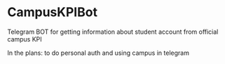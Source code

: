 # CampusKPIBot
Telegram BOT for getting information about student account from official campus KPI

In the plans: to do personal auth and using campus in telegram
